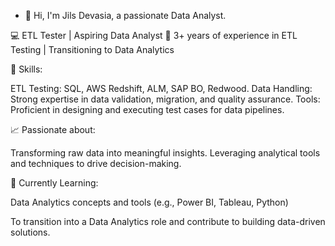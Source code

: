 - 👋 Hi, I'm Jils Devasia, a passionate Data Analyst.
  
💻 ETL Tester | Aspiring Data Analyst
🎯 3+ years of experience in ETL Testing | Transitioning to Data Analytics

🌟 Skills:

ETL Testing: SQL, AWS Redshift, ALM, SAP BO, Redwood.
Data Handling: Strong expertise in data validation, migration, and quality assurance.
Tools: Proficient in designing and executing test cases for data pipelines.

📈 Passionate about:

Transforming raw data into meaningful insights.
Leveraging analytical tools and techniques to drive decision-making.

🌱 Currently Learning:

Data Analytics concepts and tools (e.g., Power BI, Tableau, Python)

To transition into a Data Analytics role and contribute to building data-driven solutions.


<!---
JilsAnna/JilsAnna is a ✨ special ✨ repository because its `README.md` (this file) appears on your GitHub profile.
You can click the Preview link to take a look at your changes.
--->

